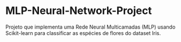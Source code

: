 # MLP-Neural-Network-Project
Projeto que implementa uma Rede Neural Multicamadas (MLP) usando Scikit-learn para classificar as espécies de flores do dataset Iris.
